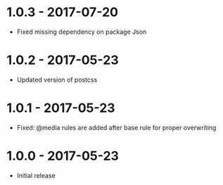 # 1.0.3 - 2017-07-20
* Fixed missing dependency on package Json

# 1.0.2 - 2017-05-23
* Updated version of postcss

# 1.0.1 - 2017-05-23
* Fixed: @media rules are added after base rule for proper overwriting

# 1.0.0 - 2017-05-23
* Initial release